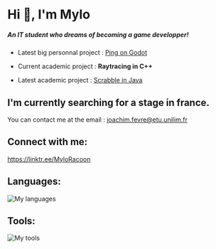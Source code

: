 # Hi 👋, I'm Mylo
##### An IT student who dreams of becoming a game developper!

- Latest big personnal project : [Ping on Godot](https://github.com/MyloRaccoon/ping)

- Current academic project : **Raytracing in C++**

- Latest academic project : [Scrabble in Java](https://github.com/ntilleul/scrabble)

## I'm currently searching for a stage in france.
You can contact me at the email : joachim.fevre@etu.unilim.fr

## Connect with me:
https://linktr.ee/MyloRacoon


## Languages:
![My languages](https://skillicons.dev/icons?i=python,rust,java,kotlin,cpp,c,bash,php,html,css)

## Tools:
![My tools](https://skillicons.dev/icons?i=godot,sublime,vscode,discord,github,git,windows,linux)
